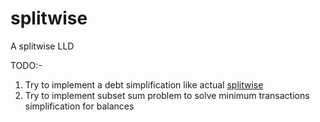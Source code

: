 # splitwise
A splitwise LLD

TODO:-
1. Try to implement a debt simplification like actual [splitwise]()
2. Try to implement subset sum problem to solve minimum transactions simplification for balances
